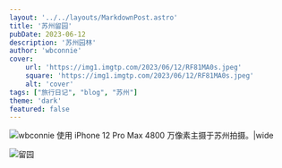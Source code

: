 ```yaml
---
layout: '../../layouts/MarkdownPost.astro'
title: '苏州留园'
pubDate: 2023-06-12
description: '苏州园林'
author: 'wbconnie'
cover:
    url: 'https://img1.imgtp.com/2023/06/12/RF81MA0s.jpeg'
    square: 'https://img1.imgtp.com/2023/06/12/RF81MA0s.jpeg'
    alt: 'cover'
tags: ["旅行日记", "blog", "苏州"]
theme: 'dark'
featured: false
---
```



![wbconnie 使用 iPhone 12 Pro Max 4800 万像素主摄于苏州拍摄。|wide](https://img1.imgtp.com/2023/06/12/zTFdx1K4.jpeg)


![留园](https://img1.imgtp.com/2023/06/12/sd1cvFqc.jpeg)


